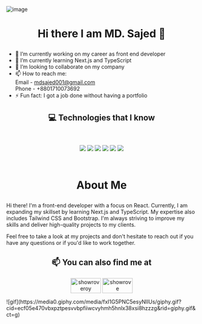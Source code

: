 ![image](https://user-images.githubusercontent.com/88303322/217549678-18a6492b-6b28-472b-837d-4302172dbbda.png)


# <p align="center">Hi there I am MD. Sajed 👋<p/>


- 🔭 I’m currently working on my career as front end developer
- 🌱 I’m currently learning Next.js and TypeScript
- 👯 I’m looking to collaborate on my company
- 📫 How to reach me: <br/>
  Email - mdsajed001@gmail.com <br/>
  Phone - +8801710073692
- ⚡ Fun fact: I got a job done without having a portfolio 
## <p align="center"> :computer: Technologies that I know<p/>
<br>
<p align="center">
<img src="https://github.com/mir-hussain/mir-hussain/blob/main/images/icons/HTML.png"/>
<img src="https://github.com/mir-hussain/mir-hussain/blob/main/images/icons/css.png"/>
<img src="https://github.com/mir-hussain/mir-hussain/blob/main/images/icons/JavaScript.png"/>
<img src="https://github.com/mir-hussain/mir-hussain/blob/main/images/icons/react.png"/>
<img src="https://github.com/mir-hussain/mir-hussain/blob/main/images/icons/tailwind.png"/>
<img src="https://github.com/mir-hussain/mir-hussain/blob/main/images/icons/Bootsrap.png"/>
</p><br/>

# <p align="center">About Me<p/>

Hi there! I'm a front-end developer with a focus on React. Currently, I am expanding my skillset by learning Next.js and TypeScript. My expertise also includes Tailwind CSS and Bootstrap. I'm always striving to improve my skills and deliver high-quality projects to my clients. 

Feel free to take a look at my projects and don't hesitate to reach out if you have any questions or if you'd like to work together.

## <p align="center">:mailbox: You can also find me at<p/>

<p align="center">
<a href="https://twitter.com/mdsajed001?s=20" target="blank"><img align="center" src="https://raw.githubusercontent.com/rahuldkjain/github-profile-readme-generator/master/src/images/icons/Social/twitter.svg" alt="showroveroy" height="40" width="80" /></a>
<a href="https://www.linkedin.com/in/nishikaru-sajed/" target="blank"><img align="center" src="https://raw.githubusercontent.com/rahuldkjain/github-profile-readme-generator/master/src/images/icons/Social/linked-in-alt.svg" alt="showrove" height="40" width="80" /></a>
</p>

<p aling="center">
![gif](https://media0.giphy.com/media/fxI1G5PNC5esyNlIUs/giphy.gif?cid=ecf05e470vbxpztpesvvbpfiiwcvyhmh5hnlx38xsi8hzzzg&rid=giphy.gif&ct=g)
<p/>

